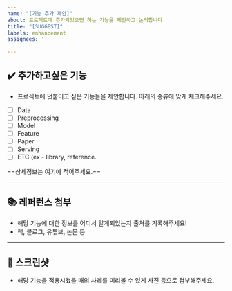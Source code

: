 ```yaml
---
name: "[기능 추가 제안]"
about: 프로젝트에 추가되었으면 하는 기능을 제안하고 논의합니다.
title: "[SUGGEST]"
labels: enhancement
assignees: ''

---
```


## ✔️  추가하고싶은 기능

- 프로젝트에 덧붙이고 싶은 기능들을 제안합니다. 아래의 종류에 맞게 체크해주세요.

- [ ] Data
- [ ] Preprocessing
- [ ] Model
- [ ] Feature
- [ ] Paper
- [ ] Serving
- [ ] ETC (ex - library, reference.

==상세정보는 여기에 적어주세요.==

---

## 📚  레퍼런스 첨부

- 해당 기능에 대한 정보를 어디서 알게되었는지 출처를 기록해주세요!
- 책, 블로그, 유튜브, 논문 등

---

## 📸  스크린샷 

- 해당 기능을 적용시켰을 때의 사례를 미리볼 수 있게 사진 등으로 첨부해주세요.
